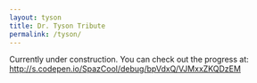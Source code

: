 ```yaml
---
layout: tyson
title: Dr. Tyson Tribute
permalink: /tyson/
---
```

Currently under construction. You can check out the progress at: http://s.codepen.io/SpazCool/debug/bpVdxQ/VJMxxZKQDzEM
